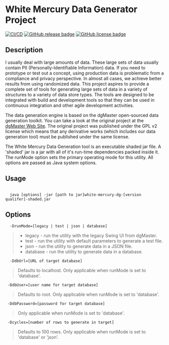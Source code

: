 White Mercury Data Generator Project
====================================

[![CI/CD](https://github.com/tspauld98/white-mercury-dg/actions/workflows/gradle.yml/badge.svg)](https://github.com/tspauld98/white-mercury-dg/actions/workflows/gradle.yml)
[![GitHub release badge](https://badgen.net/github/release/tspauld98/white-mercury-dg/stable)](https://github.com/tspauld98/white-mercury-dg/releases/latest)
[![GitHub license badge](misc/badge-license.svg)](https://www.gnu.org/licenses/old-licenses/gpl-2.0.en.html)


Description
-----------

I usually deal with large amounts of data.  These large sets of data usually contain PII (Personally-Identifiable Information) data.  If you need to prototype or test out a concept, using production data is problematic from a compliance and privacy perspective.  In almost all cases, we achieve better results from using randomized data.  This project aspires to provide a complete set of tools for generating large sets of data in a variety of structures to a variety of data store types.  The tools are designed to be integrated with build and development tools so that they can be used in continuous integration and other agile development activities.

The data generation engine is based on the dgMaster open-sourced data generation toolkit.  You can take a look at the original project at the [dgMaster Web Site](http://dgmaster.sourceforge.net/).  The original project was published under the GPL v2 license which means that any derivative works (which includes our data generation tool) must be published under the same license.

The White Mercury Data Generation tool is an executable shaded jar file.  A 'shaded' jar is a jar with all of it's run-time dependencies packed inside it.  The runMode option sets the primary operating mode for this utility.  All options are passed as Java system options.

Usage
-----

``` shell

  java [options] -jar [path to jar]white-mercury-dg-[version qualifer]-shaded.jar

```

Options
-------

 ```shell
   -DrunMode=[legacy | test | json | database]
 ```

  >* legacy - run the utility with the legacy Swing UI from dgMaster.
  >* test - run the utility with default parameters to generate a test file.
  >* json - run the utility to generate data in a JSON file.
  >* database - run the utility to generate data in a database.

 ```shell
   -DdbUrl=[URL of target database]
```

  >Defaults to localhost.  Only applicable when runMode is set to 'database'.

 ```shell
  -DdbUser=[user name for target database]
```

  >Defaults to root.  Only applicable when runMode is set to 'database'.

 ```shell
  -DdbPassword=[password for target database]
```

  >Only applicable when runMode is set to 'database'.

 ```shell
  -Dcycles=[number of rows to generate in target]
```

  >Defaults to 100 rows.  Only applicable when runMode is set to 'database' or 'json'.
